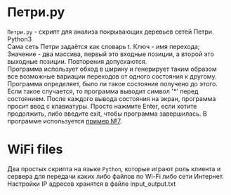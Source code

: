 # Петри.py
`Петри.py` - скрипт для анализа покрывающих деревьев сетей Петри. Python3<br>Сама сеть Петри задаётся как словарь t. Ключ - имя перехода; Значение - два массива, первый это входные позиции, а второй это выходные позиции. Повторения допускаются.<br>Программа использует обход в ширину и генерирует таким образом все возможные вариации переходов от одного состояния к другому.<br>Программа определяет, было ли такое состояние получено до этого. Если такое случается, то программа выводит символ '*' перед состоянием.
После каждого вывода состояния на экран, программа просит ввод с клавиатуры. Просто нажмите Enter, если хотите продолжить, либо введите exit, чтобы программа завершилась. В программе используется [пример №7](http://1802.ru/edu/SetiPetri.pdf).

# WiFi files
Два простых скрипта на языке `Python`, которые играют роль клиента и сервера для передачи каких либо файлов по Wi-Fi либо сети Интернет.
Настройки IP адресов хранятся в файле input_output.txt
